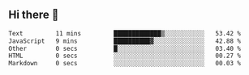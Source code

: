 ## Hi there 👋

<!--START_SECTION:waka-->

```txt
Text         11 mins         █████████████▒░░░░░░░░░░░   53.42 %
JavaScript   9 mins          ██████████▓░░░░░░░░░░░░░░   42.88 %
Other        0 secs          █░░░░░░░░░░░░░░░░░░░░░░░░   03.40 %
HTML         0 secs          ░░░░░░░░░░░░░░░░░░░░░░░░░   00.27 %
Markdown     0 secs          ░░░░░░░░░░░░░░░░░░░░░░░░░   00.03 %
```

<!--END_SECTION:waka-->

<!--
**OliverShang/OliverShang** is a ✨ _special_ ✨ repository because its `README.md` (this file) appears on your GitHub profile.

Here are some ideas to get you started:

- 🔭 I’m currently working on ...
- 🌱 I’m currently learning ...
- 👯 I’m looking to collaborate on ...
- 🤔 I’m looking for help with ...
- 💬 Ask me about ...
- 📫 How to reach me: ...
- 😄 Pronouns: ...
- ⚡ Fun fact: ...
-->
